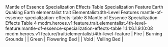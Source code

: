 <ability>
  <name>Mantle of Essence Specialization Effects Table</name>
  <keywords>
    <keyword>Specialization</keyword>
  </keywords>
  <type>Feature</type>
  <distance>Earth</distance>
  <target>Quaking Earth</target>
  <metadata>
    <class>elementalist</class>
    <feature_type>trait</feature_type>
    <file_dpath>Elementalist/4th-Level Features</file_dpath>
    <item_id>mantle-of-essence-specialization-effects-table</item_id>
    <item_index>8</item_index>
    <item_name>Mantle of Essence Specialization Effects Table</item_name>
    <level>4</level>
    <scc>mcdm.heroes.v1:feature.trait.elementalist.4th-level-feature:mantle-of-essence-specialization-effects-table</scc>
    <scdc>1.1.1:6.1.9.10:08</scdc>
    <source>mcdm.heroes.v1</source>
    <type>feature/trait/elementalist/4th-level-feature</type>
  </metadata>
  <effects>
    <effect type="mundane">| Fire           | Burning Grounds |
| Green          | Flowering Bed   |
| Void           | Veiling Bed     |</effect>
  </effects>
</ability>

